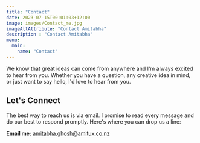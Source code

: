 ```yaml
---
title: "Contact"
date: 2023-07-15T00:01:03+12:00
image: images/Contact_me.jpg
imageAltAttribute: "Contact Amitabha"
description : "Contact Amitabha"
menu:
  main:
    name: "Contact"
---
```


We know that great ideas can come from anywhere and I'm always excited to hear from you. Whether you have a question, any creative idea in mind, or just want to say hello, I'd love to hear from you.

## Let's Connect

The best way to reach us is via email. I promise to read every message and do our best to respond promptly. Here's where you can drop us a line:

**Email me:** [amitabha.ghosh@amitux.co.nz](mailto:amitabha.ghosh@amitux.co.nz)